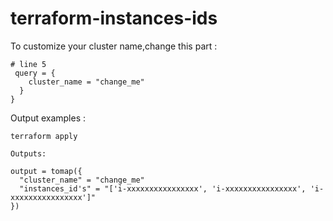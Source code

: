 # terraform-instances-ids

To customize your cluster name,change this part :
```
# line 5
 query = {
    cluster_name = "change_me"
  }
}
```

Output examples :

```
terraform apply
```
```
Outputs:

output = tomap({
  "cluster_name" = "change_me"
  "instances_id's" = "['i-xxxxxxxxxxxxxxxx', 'i-xxxxxxxxxxxxxxxx', 'i-xxxxxxxxxxxxxxxx']"
})
```

